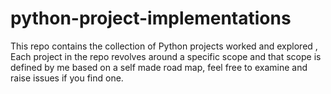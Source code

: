 # python-project-implementations
This repo contains the collection of Python projects worked and explored , Each project in the repo revolves around a specific scope and that scope is defined by me based on a self made road map, feel free to examine and raise issues if you find one. 
